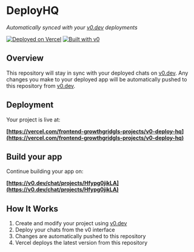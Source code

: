 # DeployHQ

*Automatically synced with your [v0.dev](https://v0.dev) deployments*

[![Deployed on Vercel](https://img.shields.io/badge/Deployed%20on-Vercel-black?style=for-the-badge&logo=vercel)](https://vercel.com/frontend-growthgridgls-projects/v0-deploy-hq)
[![Built with v0](https://img.shields.io/badge/Built%20with-v0.dev-black?style=for-the-badge)](https://v0.dev/chat/projects/Hfypg0jikLA)

## Overview

This repository will stay in sync with your deployed chats on [v0.dev](https://v0.dev).
Any changes you make to your deployed app will be automatically pushed to this repository from [v0.dev](https://v0.dev).

## Deployment

Your project is live at:

**[https://vercel.com/frontend-growthgridgls-projects/v0-deploy-hq](https://vercel.com/frontend-growthgridgls-projects/v0-deploy-hq)**

## Build your app

Continue building your app on:

**[https://v0.dev/chat/projects/Hfypg0jikLA](https://v0.dev/chat/projects/Hfypg0jikLA)**

## How It Works

1. Create and modify your project using [v0.dev](https://v0.dev)
2. Deploy your chats from the v0 interface
3. Changes are automatically pushed to this repository
4. Vercel deploys the latest version from this repository
